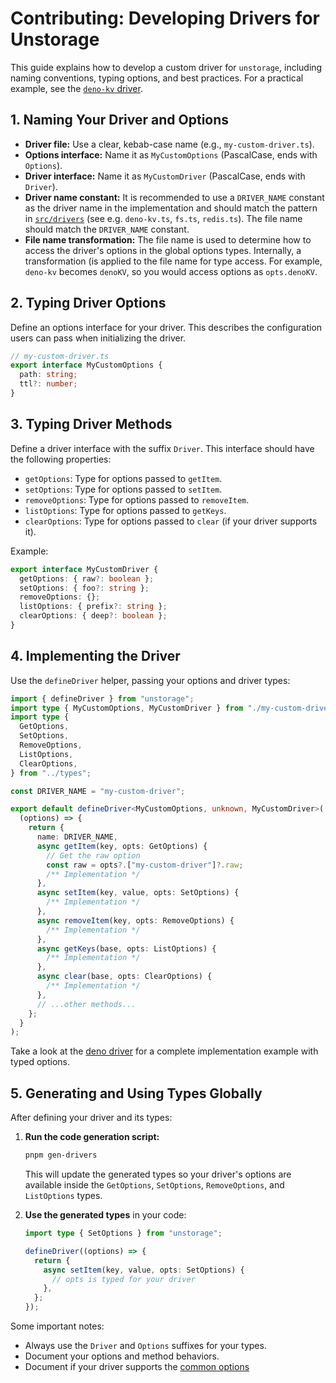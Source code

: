 # Contributing: Developing Drivers for Unstorage

This guide explains how to develop a custom driver for `unstorage`, including naming conventions, typing options, and best practices. For a practical example, see the [`deno-kv` driver](https://github.com/unjs/unstorage/blob/main/src/drivers/deno-kv.ts).

## 1. Naming Your Driver and Options

- **Driver file:** Use a clear, kebab-case name (e.g., `my-custom-driver.ts`).
- **Options interface:** Name it as `MyCustomOptions` (PascalCase, ends with `Options`).
- **Driver interface:** Name it as `MyCustomDriver` (PascalCase, ends with `Driver`).
- **Driver name constant:** It is recommended to use a `DRIVER_NAME` constant as the driver name in the implementation and should match the pattern in [`src/drivers`](https://github.com/unjs/unstorage/tree/main/src/drivers) (see e.g. `deno-kv.ts`, `fs.ts`, `redis.ts`). The file name should match the `DRIVER_NAME` constant.
- **File name transformation:** The file name is used to determine how to access the driver's options in the global options types. Internally, a transformation (is applied to the file name for type access. For example, `deno-kv` becomes `denoKV`, so you would access options as `opts.denoKV`.

## 2. Typing Driver Options

Define an options interface for your driver. This describes the configuration users can pass when initializing the driver.

```ts
// my-custom-driver.ts
export interface MyCustomOptions {
  path: string;
  ttl?: number;
}
```

## 3. Typing Driver Methods

Define a driver interface with the suffix `Driver`. This interface should have the following properties:

- `getOptions`: Type for options passed to `getItem`.
- `setOptions`: Type for options passed to `setItem`.
- `removeOptions`: Type for options passed to `removeItem`.
- `listOptions`: Type for options passed to `getKeys`.
- `clearOptions`: Type for options passed to `clear` (if your driver supports it).

Example:

```ts
export interface MyCustomDriver {
  getOptions: { raw?: boolean };
  setOptions: { foo?: string };
  removeOptions: {};
  listOptions: { prefix?: string };
  clearOptions: { deep?: boolean };
}
```

## 4. Implementing the Driver

Use the `defineDriver` helper, passing your options and driver types:

```ts
import { defineDriver } from "unstorage";
import type { MyCustomOptions, MyCustomDriver } from "./my-custom-driver";
import type {
  GetOptions,
  SetOptions,
  RemoveOptions,
  ListOptions,
  ClearOptions,
} from "../types";

const DRIVER_NAME = "my-custom-driver";

export default defineDriver<MyCustomOptions, unknown, MyCustomDriver>(
  (options) => {
    return {
      name: DRIVER_NAME,
      async getItem(key, opts: GetOptions) {
        // Get the raw option
        const raw = opts?.["my-custom-driver"]?.raw;
        /** Implementation */
      },
      async setItem(key, value, opts: SetOptions) {
        /** Implementation */
      },
      async removeItem(key, opts: RemoveOptions) {
        /** Implementation */
      },
      async getKeys(base, opts: ListOptions) {
        /** Implementation */
      },
      async clear(base, opts: ClearOptions) {
        /** Implementation */
      },
      // ...other methods...
    };
  }
);
```

Take a look at the [deno driver](https://github.com/unjs/unstorage/blob/main/src/drivers/deno-kv.ts) for a complete implementation example with typed options.

## 5. Generating and Using Types Globally

After defining your driver and its types:

1. **Run the code generation script:**

   ```sh
   pnpm gen-drivers
   ```

   This will update the generated types so your driver's options are available inside the `GetOptions`, `SetOptions`, `RemoveOptions`, and `ListOptions` types.

2. **Use the generated types** in your code:

   ```ts
   import type { SetOptions } from "unstorage";

   defineDriver((options) => {
     return {
       async setItem(key, value, opts: SetOptions) {
         // opts is typed for your driver
       },
     };
   });
   ```

Some important notes:

- Always use the `Driver` and `Options` suffixes for your types.
- Document your options and method behaviors.
- Document if your driver supports the [common options](https://github.com/unjs/unstorage/blob/src/types.ts#L27)
